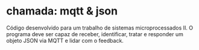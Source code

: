 # chamada: mqtt & json
Código desenvolvido para um trabalho de sistemas microprocessados II. O programa deve ser capaz de receber, identificar, tratar e responder um objeto JSON via MQTT e lidar com o feedback.
